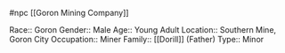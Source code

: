 #npc [[Goron Mining Company]]

Race:: Goron
Gender:: Male
Age:: Young Adult
Location:: Southern Mine, Goron City
Occupation:: Miner
Family:: [[Dorill]] (Father)
Type:: Minor
